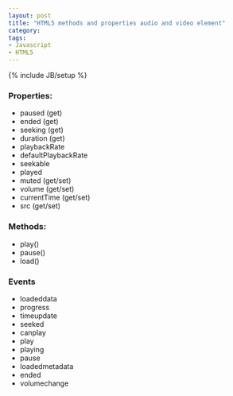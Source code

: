 ```yaml
---
layout: post
title: "HTML5 methods and properties audio and video element"
category:
tags:
- Javascript
- HTML5
---
```

{% include JB/setup %}

### Properties:

* paused (get)
* ended (get)
* seeking (get)
* duration (get)
* playbackRate
* defaultPlaybackRate
* seekable
* played
* muted (get/set)
* volume (get/set)
* currentTime (get/set)
* src (get/set)

### Methods:

* play()
* pause()
* load()

### Events

* loadeddata
* progress
* timeupdate
* seeked
* canplay
* play
* playing
* pause
* loadedmetadata
* ended
* volumechange